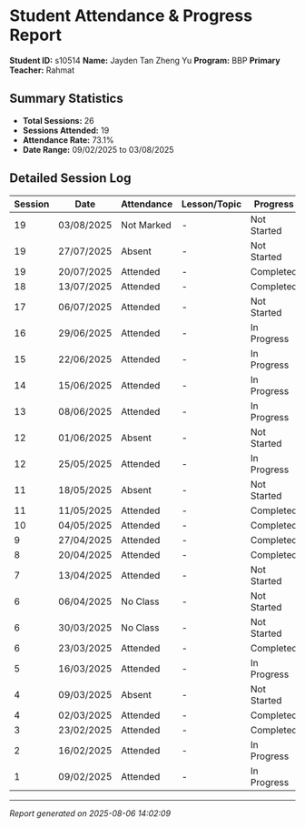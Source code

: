 # Student Attendance & Progress Report

**Student ID:** s10514
**Name:** Jayden Tan Zheng Yu
**Program:** BBP
**Primary Teacher:** Rahmat

## Summary Statistics
- **Total Sessions:** 26
- **Sessions Attended:** 19
- **Attendance Rate:** 73.1%
- **Date Range:** 09/02/2025 to 03/08/2025

## Detailed Session Log

| Session | Date | Attendance | Lesson/Topic | Progress |
|---------|------|------------|--------------|----------|
| 19 | 03/08/2025 | Not Marked | - | Not Started |
| 19 | 27/07/2025 | Absent | - | Not Started |
| 19 | 20/07/2025 | Attended | - | Completed |
| 18 | 13/07/2025 | Attended | - | Completed |
| 17 | 06/07/2025 | Attended | - | Not Started |
| 16 | 29/06/2025 | Attended | - | In Progress |
| 15 | 22/06/2025 | Attended | - | In Progress |
| 14 | 15/06/2025 | Attended | - | In Progress |
| 13 | 08/06/2025 | Attended | - | In Progress |
| 12 | 01/06/2025 | Absent | - | Not Started |
| 12 | 25/05/2025 | Attended | - | In Progress |
| 11 | 18/05/2025 | Absent | - | Not Started |
| 11 | 11/05/2025 | Attended | - | Completed |
| 10 | 04/05/2025 | Attended | - | Completed |
| 9 | 27/04/2025 | Attended | - | Completed |
| 8 | 20/04/2025 | Attended | - | Completed |
| 7 | 13/04/2025 | Attended | - | Not Started |
| 6 | 06/04/2025 | No Class | - | Not Started |
| 6 | 30/03/2025 | No Class | - | Not Started |
| 6 | 23/03/2025 | Attended | - | Completed |
| 5 | 16/03/2025 | Attended | - | In Progress |
| 4 | 09/03/2025 | Absent | - | Not Started |
| 4 | 02/03/2025 | Attended | - | Completed |
| 3 | 23/02/2025 | Attended | - | Completed |
| 2 | 16/02/2025 | Attended | - | In Progress |
| 1 | 09/02/2025 | Attended | - | In Progress |

---
*Report generated on 2025-08-06 14:02:09*